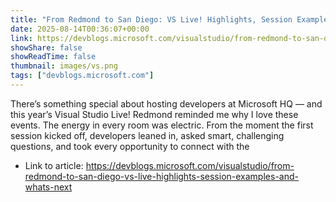 ```yaml
---
title: "From Redmond to San Diego: VS Live! Highlights, Session Examples, and What’s Next"
date: 2025-08-14T00:36:07+00:00
link: https://devblogs.microsoft.com/visualstudio/from-redmond-to-san-diego-vs-live-highlights-session-examples-and-whats-next
showShare: false
showReadTime: false
thumbnail: images/vs.png
tags: ["devblogs.microsoft.com"]
---
```

There’s something special about hosting developers at Microsoft HQ — and this year’s Visual Studio Live! Redmond reminded me why I love these events. The energy in every room was electric. From the moment the first session kicked off, developers leaned in, asked smart, challenging questions, and took every opportunity to connect with the

- Link to article: https://devblogs.microsoft.com/visualstudio/from-redmond-to-san-diego-vs-live-highlights-session-examples-and-whats-next